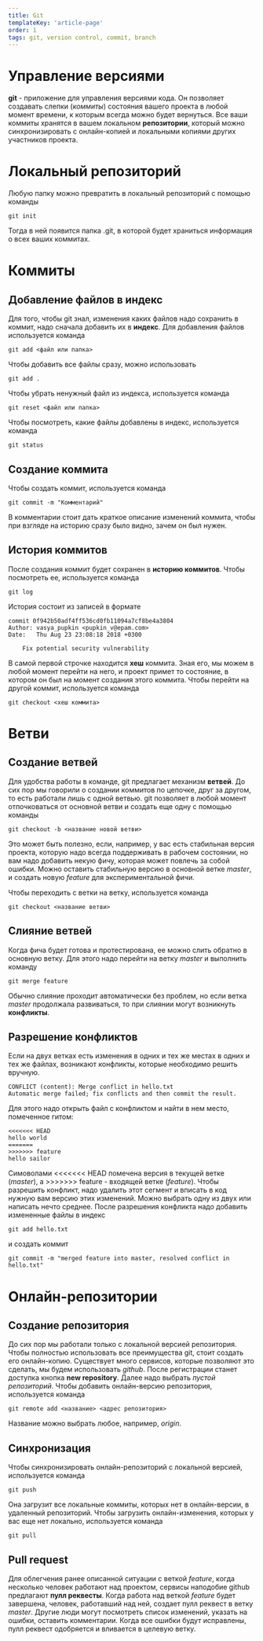 ```yaml
---
title: Git
templateKey: 'article-page'
order: 1
tags: git, version control, commit, branch
---
```


# Управление версиями

**git** - приложение для управления версиями кода. Он позволяет создавать слепки (*коммиты*) состояния вашего проекта в любой момент времени, к которым всегда можно будет вернуться. Все ваши коммиты хранятся в вашем локальном **репозитории**, который можно синхронизировать с онлайн-копией и локальными копиями других участников проекта.

# Локальный репозиторий

Любую папку можно превратить в локальный репозиторий с помощью команды
```
git init
```

Тогда в ней появится папка .git, в которой будет храниться информация о всех ваших коммитах.

# Коммиты

## Добавление файлов в индекс

Для того, чтобы git знал, изменения каких файлов надо сохранить в коммит, надо сначала добавить их в **индекс**. Для добавления файлов используется команда
```
git add <файл или папка>
```

Чтобы добавить все файлы сразу, можно использовать
```
git add .
```

Чтобы убрать ненужный файл из индекса, используется команда
```
git reset <файл или папка>
```

Чтобы посмотреть, какие файлы добавлены в индекс, используется команда
```
git status
```

## Создание коммита

Чтобы создать коммит, используется команда
```
git commit -m "Комментарий"
```

В комментарии стоит дать краткое описание изменений коммита, чтобы при взгляде на историю сразу было видно, зачем он был нужен.

## История коммитов

После создания коммит будет сохранен в **историю коммитов**. Чтобы посмотреть ее, используется команда
```
git log
```

История состоит из записей в формате
```
commit 0f942b50adf4ff536cd0fb11094a7cf8be4a3804
Author: vasya_pupkin <pupkin_v@epam.com>
Date:   Thu Aug 23 23:08:18 2018 +0300

    Fix potential security vulnerability
```

В самой первой строчке находится **хеш** коммита. Зная его, мы можем в любой момент перейти на него, и проект примет то состояние, в котором он был на момент создания этого коммита. Чтобы перейти на другой коммит, используется команда
```
git checkout <хеш коммита>
```

# Ветви

## Создание ветвей

Для удобства работы в команде, git предлагает механизм **ветвей**. До сих пор мы говорили о создании коммитов по цепочке, друг за другом, то есть работали лишь с одной ветвью. git позволяет в любой момент отпочковаться от основной ветви и создать еще одну с помощью команды
```
git checkout -b <название новой ветви>
```

Это может быть полезно, если, например, у вас есть стабильная версия проекта, которую надо всегда поддерживать в рабочем состоянии, но вам надо добавить некую фичу, которая может повлечь за собой ошибки. Можно оставить стабильную версию в основной ветке *master*, и создать новую *feature* для экспериментальной фичи.

Чтобы переходить с ветки на ветку, используется команда
```
git checkout <название ветви>
```

## Слияние ветвей

Когда фича будет готова и протестирована, ее можно слить обратно в основную ветку. Для этого надо перейти на ветку *master* и выполнить команду
```
git merge feature
```

Обычно слияние проходит автоматически без проблем, но если ветка *master* продолжала развиваться, то при слиянии могут возникнуть **конфликты**.

## Разрешение конфликтов

Если на двух ветках есть изменения в одних и тех же местах в одних и тех же файлах, возникают конфликты, которые необходимо решить вручную.
```
CONFLICT (content): Merge conflict in hello.txt
Automatic merge failed; fix conflicts and then commit the result.
```

Для этого надо открыть файл с конфликтом и найти в нем место, помеченное гитом:
```
<<<<<<< HEAD
hello world
=======
>>>>>>> feature
hello sailor
```

Симоволами <<<<<<< HEAD помечена версия в текущей ветке (*master*), а >>>>>>> feature - входящей ветке (*feature*). Чтобы разрешить конфликт, надо удалить этот сегмент и вписать в код нужную вам версию этих изменений. Можно выбрать одну из двух или написать нечто среднее.
После разрешения конфликта надо добавить измененные файлы в индекс
```
git add hello.txt
```

и создать коммит
```
git commit -m "merged feature into master, resolved conflict in hello.txt"
```

# Онлайн-репозитории

## Создание репозитория

До сих пор мы работали только с локальной версией репозитория. Чтобы полностью использовать все преимущества git, стоит создать его онлайн-копию. Существует много сервисов, которые позволяют это сделать, мы будем использовать *github*.
После регистрации станет доступка кнопка **new repository**. Далее надо выбрать *пустой репозиторий*.
Чтобы добавить онлайн-версию репозитория, используется команда
```
git remote add <название> <адрес репозитория>
```

Название можно выбрать любое, например, *origin*.

## Синхронизация

Чтобы синхронизировать онлайн-репозиторий с локальной версией, используется команда
```
git push
```

Она загрузит все локальные коммиты, которых нет в онлайн-версии, в удаленный репозиторий.
Чтобы загрузить онлайн-изменения, которых у вас еще нет локально, используется команда
```
git pull
```

## Pull request

Для облегчения ранее описанной ситуации с веткой *feature*, когда несколько человек работают над проектом, сервисы наподобие github предлагают **пулл реквесты**. Когда работа над веткой *feature* будет завершена, человек, работавший над ней, создает пулл реквест в ветку *master*. Другие люди могут посмотреть список изменений, указать на ошибки, оставить комментарии. Когда все ошибки будут исправлены, пулл реквест одобряется и вливается в целевую ветку.